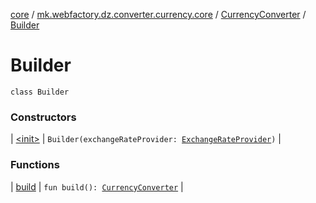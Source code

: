 [core](../../../index.md) / [mk.webfactory.dz.converter.currency.core](../../index.md) / [CurrencyConverter](../index.md) / [Builder](./index.md)

# Builder

`class Builder`

### Constructors

| [&lt;init&gt;](-init-.md) | `Builder(exchangeRateProvider: `[`ExchangeRateProvider`](../../-exchange-rate-provider/index.md)`)` |

### Functions

| [build](build.md) | `fun build(): `[`CurrencyConverter`](../index.md) |

